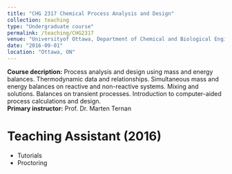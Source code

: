 ```yaml
---
title: "CHG 2317 Chemical Process Analysis and Design"
collection: teaching
type: "Undergraduate course"
permalink: /teaching/CHG2317
venue: "Universityof Ottawa, Department of Chemical and Biological Engineering"
date: "2016-09-01"
location: "Ottawa, ON"
---
```


<b>Course decription:</b> Process analysis and design using mass and energy balances. Thermodynamic data and relationships. Simultaneous mass and energy balances on reactive and non-reactive systems. Mixing and solutions. Balances on transient processes. Introduction to computer-aided process calculations and design. \
<b>Primary instructor:</b> Prof. Dr. Marten Ternan

# Teaching Assistant (2016)
* Tutorials
* Proctoring